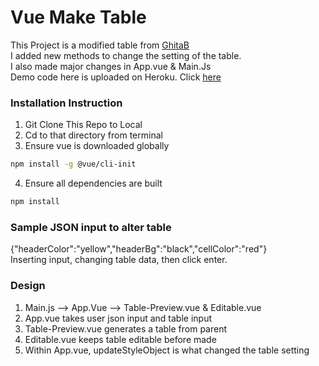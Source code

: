# Vue Make Table

This Project is a modified table from [GhitaB](https://github.com/GhitaB/datatables-admin) <br>
I added new methods to change the setting of the table. <br> 
I also made major changes in App.vue & Main.Js <br>
Demo code here is uploaded on Heroku. Click [here](https://vuemaketable.herokuapp.com/) <br>

### Installation Instruction

1. Git Clone This Repo to Local <br>
2. Cd to that directory from terminal  <br>
3. Ensure vue is downloaded globally <br>

```bash
npm install -g @vue/cli-init
```
4. Ensure all dependencies are built <br>

```bash
npm install
```

### Sample JSON input to alter table
{"headerColor":"yellow","headerBg":"black","cellColor":"red"} <br>
Inserting input, changing table data, then click enter. <br>

### Design 
1. Main.js --> App.Vue --> Table-Preview.vue & Editable.vue <br>
2. App.vue takes user json input and table input <br>
3. Table-Preview.vue generates a table from parent <br>
4. Editable.vue keeps table editable before made <br>
5. Within App.vue, updateStyleObject is what changed the table setting <br>

